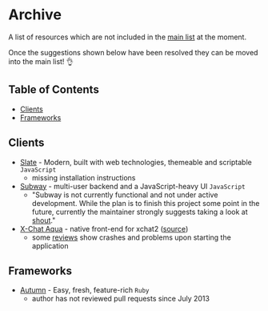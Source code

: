 # Archive

A list of resources which are not included in the [main list](https://github.com/davisonio/awesome-irc) at the moment.

Once the suggestions shown below have been resolved they can be moved into the main list! :ok_hand:

## Table of Contents

- [Clients](#clients)
- [Frameworks](#frameworks)

## Clients

- [Slate](https://github.com/slate/slate) - Modern, built with web technologies, themeable and scriptable `JavaScript`
  - missing installation instructions
- [Subway](https://github.com/thedjpetersen/subway) - multi-user backend and a JavaScript-heavy UI `JavaScript`
  - "Subway is not currently functional and not under active development. While the plan is to finish this project some point in the future, currently the maintainer strongly suggests taking a look at [shout](https://github.com/erming/shout)."
- [X-Chat Aqua](https://xchataqua.github.io) - native front-end for xchat2 ([source](https://github.com/xchataqua/xchataqua))
  - some [reviews](https://itunes.apple.com/app/id447521961) show crashes and problems upon starting the application

## Frameworks

- [Autumn](https://github.com/RISCfuture/autumn) - Easy, fresh, feature-rich `Ruby`
  - author has not reviewed pull requests since July 2013
